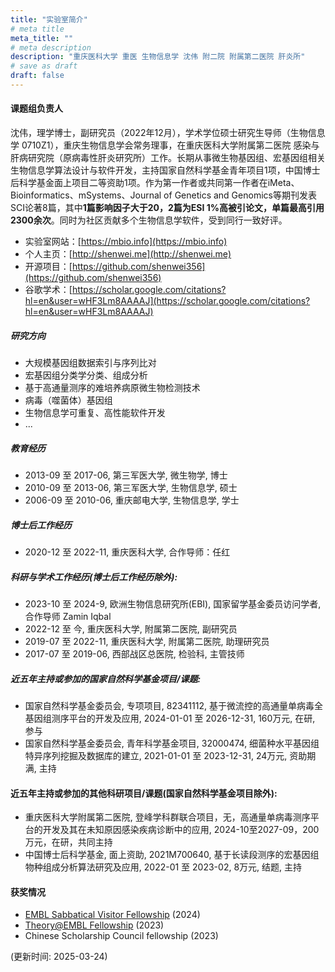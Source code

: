 ```yaml
---
title: "实验室简介"
# meta title
meta_title: ""
# meta description
description: "重庆医科大学 重医 生物信息学 沈伟 附二院 附属第二医院 肝炎所"
# save as draft
draft: false
---
```


#### 课题组负责人

沈伟，理学博士，副研究员（2022年12月），学术学位硕士研究生导师（生物信息学 0710Z1），重庆生物信息学会常务理事，在重庆医科大学附属第二医院 感染与肝病研究院（原病毒性肝炎研究所）工作。长期从事微生物基因组、宏基因组相关生物信息学算法设计与软件开发，主持国家自然科学基金青年项目1项，中国博士后科学基金面上项目二等资助1项。作为第一作者或共同第一作者在iMeta、Bioinformatics、mSystems、Journal of Genetics and Genomics等期刊发表SCI论著8篇，其中**1篇影响因子大于20，2篇为ESI 1%高被引论文，单篇最高引用2300余次**。同时为社区贡献多个生物信息学软件，受到同行一致好评。

- 实验室网站：[https://mbio.info](https://mbio.info)
- 个人主页：[http://shenwei.me](http://shenwei.me)
- 开源项目：[https://github.com/shenwei356](https://github.com/shenwei356)
- 谷歌学术：[https://scholar.google.com/citations?hl=en&user=wHF3Lm8AAAAJ](https://scholar.google.com/citations?hl=en&user=wHF3Lm8AAAAJ)

##### 研究方向

- 大规模基因组数据索引与序列比对
- 宏基因组分类学分类、组成分析
- 基于高通量测序的难培养病原微生物检测技术
- 病毒（噬菌体）基因组
- 生物信息学可重复、高性能软件开发
- ...

##### 教育经历

- 2013-09 至 2017-06, 第三军医大学, 微生物学, 博士
- 2010-09 至 2013-06, 第三军医大学, 生物信息学, 硕士
- 2006-09 至 2010-06, 重庆邮电大学, 生物信息学, 学士

##### 博士后工作经历

- 2020-12 至 2022-11, 重庆医科大学, 合作导师：任红

##### 科研与学术工作经历(博士后工作经历除外):

- 2023-10 至 2024-9, 欧洲生物信息研究所(EBI), 国家留学基金委员访问学者, 合作导师 Zamin Iqbal
- 2022-12 至 今, 重庆医科大学, 附属第二医院, 副研究员
- 2019-07 至 2022-11, 重庆医科大学, 附属第二医院, 助理研究员
- 2017-07 至 2019-06, 西部战区总医院, 检验科, 主管技师

##### 近五年主持或参加的国家自然科学基金项目/课题:

- 国家自然科学基金委员会, 专项项目, 82341112, 基于微流控的高通量单病毒全基因组测序平台的开发及应用, 2024-01-01 至 2026-12-31, 160万元, 在研, 参与
- 国家自然科学基金委员会, 青年科学基金项目, 32000474, 细菌种水平基因组特异序列挖掘及数据库的建立, 2021-01-01 至 2023-12-31, 24万元, 资助期满, 主持

#### 近五年主持或参加的其他科研项目/课题(国家自然科学基金项目除外):

- 重庆医科大学附属第二医院, 登峰学科群联合项目，无，高通量单病毒测序平台的开发及其在未知原因感染疾病诊断中的应用, 2024-10至2027-09，200万元，在研，共同主持
- 中国博士后科学基金, 面上资助, 2021M700640, 基于长读段测序的宏基因组物种组成分析算法研究及应用, 2022-01 至 2023-02, 8万元, 结题, 主持

#### 获奖情况

- [EMBL Sabbatical Visitor Fellowship](https://www.embl.org/about/info/scientific-visitor-programme/fellowships/embl-sabbatical-visitor-fellowships/) (2024)
- [Theory@EMBL Fellowship](https://www.embl.org/about/info/scientific-visitor-programme/theoryembl/) (2023)
- Chinese Scholarship Council fellowship (2023)

(更新时间: 2025-03-24)
